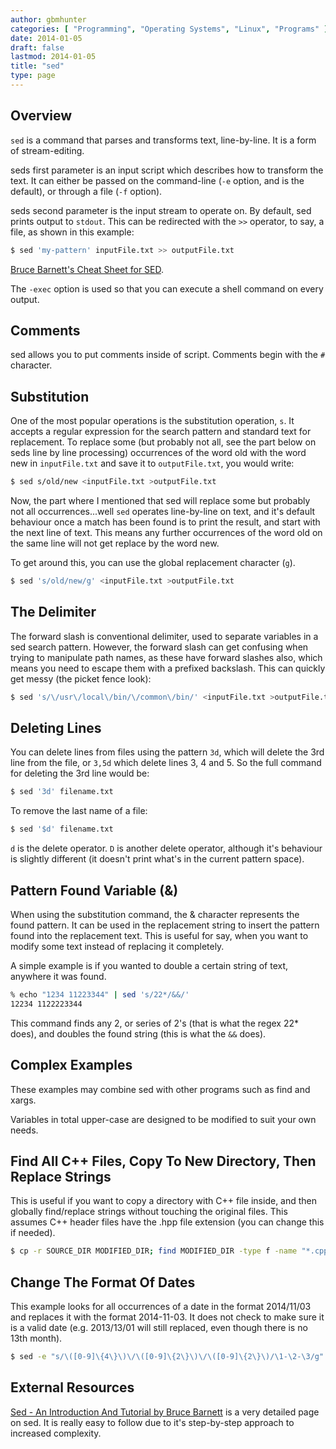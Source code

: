 ```yaml
---
author: gbmhunter
categories: [ "Programming", "Operating Systems", "Linux", "Programs" ]
date: 2014-01-05
draft: false
lastmod: 2014-01-05
title: "sed"
type: page
---
```


## Overview

`sed` is a command that parses and transforms text, line-by-line. It is a form of stream-editing.

seds first parameter is an input script which describes how to transform the text. It can either be passed on the command-line (`-e` option, and is the default), or through a file (`-f` option).

seds second parameter is the input stream to operate on. By default, sed prints output to `stdout`. This can be redirected with the `>>` operator, to say, a file, as shown in this example:

```sh    
$ sed 'my-pattern' inputFile.txt >> outputFile.txt
```

[Bruce Barnett's Cheat Sheet for SED](http://www.grymoire.com/Unix/SedChart.pdf).

The `-exec` option is used so that you can execute a shell command on every output.

## Comments

sed allows you to put comments inside of script. Comments begin with the `#` character.

## Substitution

One of the most popular operations is the substitution operation, `s`. It accepts a regular expression for the search pattern and standard text for replacement. To replace some (but probably not all, see the part below on seds line by line processing) occurrences of the word old with the word new in `inputFile.txt` and save it to `outputFile.txt`, you would write:

```sh    
$ sed s/old/new <inputFile.txt >outputFile.txt
```

Now, the part where I mentioned that sed will replace some but probably not all occurrences...well `sed` operates line-by-line on text, and it's default behaviour once a match has been found is to print the result, and start with the next line of text. This means any further occurrences of the word old on the same line will not get replace by the word new.

To get around this, you can use the global replacement character (`g`).

```sh    
$ sed 's/old/new/g' <inputFile.txt >outputFile.txt
```

## The Delimiter

The forward slash is conventional delimiter, used to separate variables in a sed search pattern. However, the forward slash can get confusing when trying to manipulate path names, as these have forward slashes also, which means you need to escape them with a prefixed backslash. This can quickly get messy (the picket fence look):

```sh    
$ sed 's/\/usr\/local\/bin/\/common\/bin/' <inputFile.txt >outputFile.txt
```

## Deleting Lines

You can delete lines from files using the pattern `3d`, which will delete the 3rd line from the file, or `3,5d` which delete lines 3, 4 and 5. So the full command for deleting the 3rd line would be:

```sh    
$ sed '3d' filename.txt
```

To remove the last name of a file:

```sh    
$ sed '$d' filename.txt
```

`d` is the delete operator. `D` is another delete operator, although it's behaviour is slightly different (it doesn't print what's in the current pattern space).

## Pattern Found Variable (&)

When using the substitution command, the & character represents the found pattern. It can be used in the replacement string to insert the pattern found into the replacement text. This is useful for say, when you want to modify some text instead of replacing it completely.

A simple example is if you wanted to double a certain string of text, anywhere it was found.

```sh    
% echo "1234 11223344" | sed 's/22*/&&/'
12234 1122223344
```

This command finds any 2, or series of 2's (that is what the regex 22* does), and doubles the found string (this is what the `&&` does).

## Complex Examples

These examples may combine sed with other programs such as find and xargs.

Variables in total upper-case are designed to be modified to suit your own needs.

## Find All C++ Files, Copy To New Directory, Then Replace Strings

This is useful if you want to copy a directory with C++ file inside, and then globally find/replace strings without touching the original files. This assumes C++ header files have the .hpp file extension (you can change this if needed).

```sh    
$ cp -r SOURCE_DIR MODIFIED_DIR; find MODIFIED_DIR -type f -name "*.cpp" -o -name "*.hpp" | xargs sed -i "s/STRING_TO_FIND/STRING_TO_REPLACE/g"
```  

## Change The Format Of Dates

This example looks for all occurrences of a date in the format 2014/11/03 and replaces it with the format 2014-11-03. It does not check to make sure it is a valid date (e.g. 2013/13/01 will still replaced, even though there is no 13th month).

```sh    
$ sed -e "s/\([0-9]\{4\}\)\/\([0-9]\{2\}\)\/\([0-9]\{2\}\)/\1-\2-\3/g" filename.txt
```

## External Resources

[Sed - An Introduction And Tutorial by Bruce Barnett](http://www.grymoire.com/Unix/Sed.html) is a very detailed page on sed. It is really easy to follow due to it's step-by-step approach to increased complexity.
